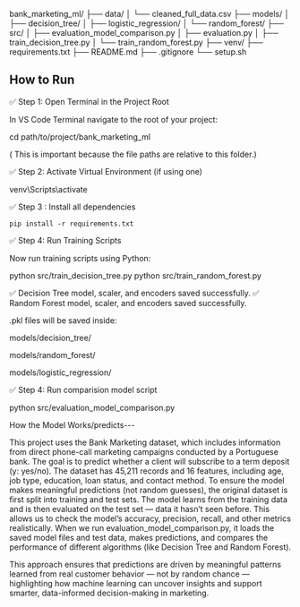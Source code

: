 bank_marketing_ml/
├── data/
│ └── cleaned_full_data.csv
├── models/
│ ├── decision_tree/
│ ├── logistic_regression/
│ └── random_forest/
├── src/
│ ├── evaluation_model_comparison.py
│ ├── evaluation.py
│ ├── train_decision_tree.py
│ └── train_random_forest.py
├── venv/
├── requirements.txt
├── README.md
├── .gitignore
└── setup.sh

##  How to Run

✅ Step 1: Open Terminal in the Project Root

In VS Code Terminal navigate to the root of your project:

cd path/to/project/bank_marketing_ml

( This is important because the file paths are relative to this folder.)

✅ Step 2: Activate Virtual Environment (if using one)


venv\Scripts\activate

✅  Step 3 : Install all dependencies
    
    pip install -r requirements.txt   
   

✅ Step 4: Run Training Scripts

Now run  training scripts using Python:

python src/train_decision_tree.py
python src/train_random_forest.py


✅ Decision Tree model, scaler, and encoders saved successfully.
✅ Random Forest model, scaler, and encoders saved successfully.

 .pkl files will  be  saved inside:

models/decision_tree/

models/random_forest/

models/logistic_regression/


✅ Step 4: Run comparision model script

python src/evaluation_model_comparison.py


How the Model Works/predicts---

This project uses the Bank Marketing dataset, which includes information from direct phone-call marketing campaigns 
conducted by a Portuguese bank. The goal is to predict whether a client will subscribe to a term deposit (y: yes/no). 
The dataset has 45,211 records and 16 features, including age, job type, education, loan status, and contact method.
To ensure the model makes meaningful predictions (not random guesses), the original dataset is first split into 
training and test sets. The model learns from the training data and is then evaluated on the test set — data it hasn’t 
seen before. This allows us to check the model’s accuracy, precision, recall, and other metrics realistically.
 When we run evaluation_model_comparison.py, it loads the saved model files and test data, makes predictions, 
 and compares the performance of different algorithms (like Decision Tree and Random Forest). 

This approach ensures that predictions are driven by meaningful patterns learned from real customer behavior — not by random 
chance — highlighting how machine learning can uncover insights and support smarter, data-informed decision-making in marketing.

